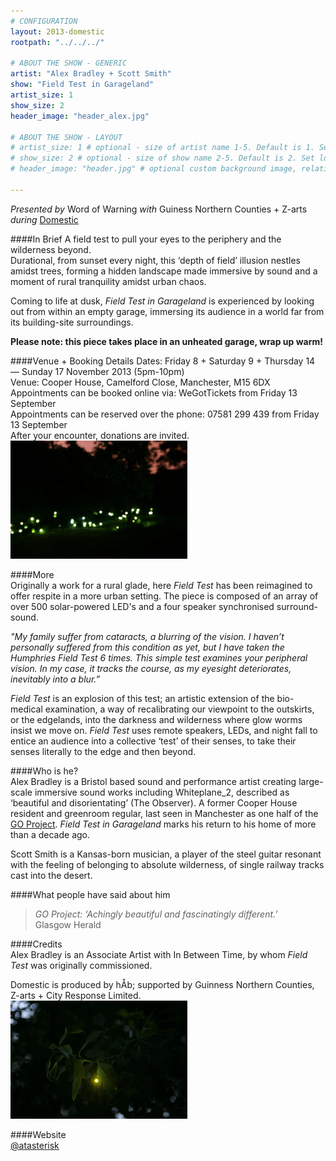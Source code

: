 ```yaml
---
# CONFIGURATION
layout: 2013-domestic
rootpath: "../../../"

# ABOUT THE SHOW - GENERIC
artist: "Alex Bradley + Scott Smith"
show: "Field Test in Garageland"
artist_size: 1
show_size: 2
header_image: "header_alex.jpg"

# ABOUT THE SHOW - LAYOUT
# artist_size: 1 # optional - size of artist name 1-5. Default is 1. Set longer names to lower values
# show_size: 2 # optional - size of show name 2-5. Default is 2. Set longer names to lower values
# header_image: "header.jpg" # optional custom background image, relative to current page

---
```

*Presented by* Word of Warning *with* Guiness Northern Counties + Z-arts       
*during* [Domestic](/current/2013-domestic/index.html)        

####In Brief
A field test to pull your eyes to the periphery and the wilderness beyond.   
Durational, from sunset every night, this ‘depth of field’ illusion nestles amidst trees, forming a hidden landscape made immersive by sound and a moment of rural tranquility amidst urban chaos.    

Coming to life at dusk, *Field Test in Garageland* is experienced by looking out from within an empty garage, immersing its audience in a world far from its building-site surroundings.    
            
**Please note: this piece takes place in an unheated garage, wrap up warm!**    

####Venue + Booking Details
Dates: Friday 8 + Saturday 9 + Thursday 14 — Sunday 17 November 2013 (5pm-10pm)        
Venue: Cooper House, Camelford Close, Manchester, M15 6DX   
Appointments can be booked online via: WeGotTickets from Friday 13 September    
Appointments can be reserved over the phone: 07581 299 439 from Friday 13 September    
After your encounter, donations are invited.     
![Field Test](alex2.jpg)      
              
####More      
Originally a work for a rural glade, here *Field Test* has been reimagined to offer respite in a more urban setting.  The piece is composed of an array of over 500 solar-powered LED's and a four speaker synchronised surround-sound.    

*"My family suffer from cataracts, a blurring of the vision. I haven’t personally suffered from this condition as yet, but I have taken the Humphries Field Test 6 times. This simple test examines your peripheral vision. In my case, it tracks the course, as my eyesight deteriorates, inevitably into a blur.”*    

*Field Test* is an explosion of this test; an artistic extension of the bio-medical examination, a way of recalibrating our viewpoint to the outskirts, or the edgelands, into the darkness and wilderness where glow worms insist we move on. *Field Test* uses remote speakers, LEDs, and night fall to entice an audience into a collective ‘test’ of their senses, to take their senses literally to the edge and then beyond.    
                  
####Who is he?    
Alex Bradley is a Bristol based sound and performance artist creating large-scale immersive sound works including Whiteplane_2, described as ‘beautiful and disorientating’ (The Observer).  A former Cooper House resident and greenroom regular, last seen in Manchester as one half of the [GO Project](archive/2012-autumnwinter/goproject/index.html). *Field Test in Garageland* marks his return to his home of more than a decade ago.   

Scott Smith is a Kansas-born musician, a player of the steel guitar resonant with the feeling of belonging to absolute wilderness, of single railway tracks cast into the desert.   
                  
####What people have said about him       
>*GO Project: ‘Achingly beautiful and fascinatingly different.’*<br> Glasgow Herald         
                     
####Credits        
Alex Bradley is an Associate Artist with In Between Time, by whom *Field Test* was originally commissioned.    

Domestic is produced by hÅb; supported by Guinness Northern Counties, Z-arts + City Response Limited.              
![Field Test](alex1.jpg)     
            
####Website        
[@atasterisk](http://twitter.com/atasterisk)

